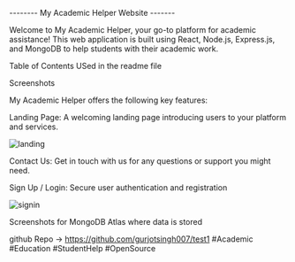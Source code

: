 --------        My Academic Helper Website              -------

Welcome to My Academic Helper, your go-to platform for academic assistance! This web application is built using React, Node.js, Express.js, and MongoDB to help students with their academic work.

Table of Contents USed in the readme file

Screenshots

My Academic Helper offers the following key features:

Landing Page: A welcoming landing page introducing users to your platform and services.

![landing](https://github.com/gurjotsingh007/test1/assets/101056456/0045004d-5449-43cf-863e-f8de77a83d42)



Contact Us: Get in touch with us for any questions or support you might need.




Sign Up / Login: Secure user authentication and registration

![signin](https://github.com/gurjotsingh007/test1/assets/101056456/243d00d9-d636-46f8-ad07-78a91d85a00e)





Screenshots for MongoDB Atlas where data is stored






github Repo -> https://github.com/gurjotsingh007/test1
#Academic #Education #StudentHelp #OpenSource
